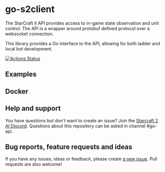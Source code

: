 # go-s2client
The StarCraft II API provides access to in-game state observation and unit control. The API is a wrapper around protobuf defined protocol over a websocket connection.

This library provides a Go interface to the API, allowing for both ladder and local bot development.

[![Actions Status](https://github.com/grantmd/go-s2client/workflows/Go/badge.svg)](https://github.com/grantmd/go-s2client/actions)

## Examples

## Docker

## Help and support

You have questions but don't want to create an issue? Join the [Starcraft 2 AI Discord](https://discord.gg/qTZ65sh). Questions about this repository can be asked in channel #go-api.

## Bug reports, feature requests and ideas

If you have any issues, ideas or feedback, please create [a new issue](https://github.com/grantmd/go-s2client/issues/new). Pull requests are also welcome!